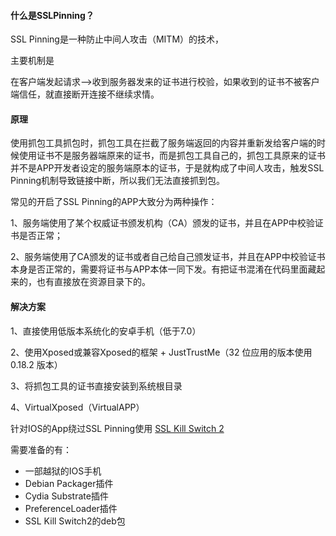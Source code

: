 #### 什么是SSLPinning？

SSL Pinning是一种防止中间人攻击（MITM）的技术，

主要机制是

在客户端发起请求–>收到服务器发来的证书进行校验，如果收到的证书不被客户端信任，就直接断开连接不继续求情。



#### 原理

使用抓包工具抓包时，抓包工具在拦截了服务端返回的内容并重新发给客户端的时候使用证书不是服务器端原来的证书，而是抓包工具自己的，抓包工具原来的证书并不是APP开发者设定的服务端原本的证书，于是就构成了中间人攻击，触发SSL Pinning机制导致链接中断，所以我们无法直接抓到包。



常见的开启了SSL Pinning的APP大致分为两种操作：

1、服务端使用了某个权威证书颁发机构（CA）颁发的证书，并且在APP中校验证书是否正常；

2、服务端使用了CA颁发的证书或者自己给自己颁发证书，并且在APP中校验证书本身是否正常的，需要将证书与APP本体一同下发。有把证书混淆在代码里面藏起来的，也有直接放在资源目录下的。



#### 解决方案

1、直接使用低版本系统化的安卓手机（低于7.0）

2、使用Xposed或兼容Xposed的框架 + JustTrustMe（32 位应用的版本使用0.18.2 版本）

3、将抓包工具的证书直接安装到系统根目录

4、VirtualXposed（VirtualAPP）



针对IOS的App绕过SSL Pinning使用 [SSL Kill Switch 2](https://github.com/nabla-c0d3/ssl-kill-switch2)

需要准备的有：

- 一部越狱的IOS手机
- Debian Packager插件
- Cydia Substrate插件
- PreferenceLoader插件
- SSL Kill Switch2的deb包